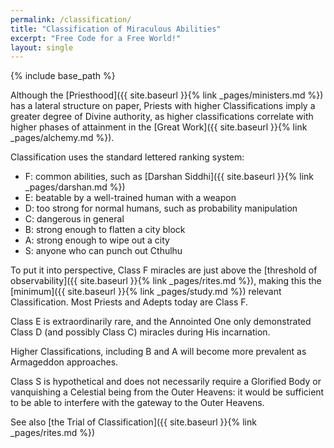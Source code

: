 ```yaml
---
permalink: /classification/
title: "Classification of Miraculous Abilities"
excerpt: "Free Code for a Free World!"
layout: single
---
```


{% include base_path %}

Although the [Priesthood]({{ site.baseurl }}{% link _pages/ministers.md %})
has a lateral structure on paper,
Priests with higher Classifications imply a greater degree of Divine authority,
as higher classifications correlate with higher phases of attainment
in the [Great Work]({{ site.baseurl }}{% link _pages/alchemy.md %}).

Classification uses the standard lettered ranking system:
- F: common abilities, such as [Darshan Siddhi]({{ site.baseurl }}{% link _pages/darshan.md %})
- E: beatable by a well-trained human with a weapon
- D: too strong for normal humans, such as probability manipulation
- C: dangerous in general
- B: strong enough to flatten a city block
- A: strong enough to wipe out a city
- S: anyone who can punch out Cthulhu

To put it into perspective, Class F miracles are just above
the [threshold of observability]({{ site.baseurl }}{% link _pages/rites.md %}),
making this the [minimum]({{ site.baseurl }}{% link _pages/study.md %}) relevant Classification.
Most Priests and Adepts today are Class F.

Class E is extraordinarily rare,
and the Annointed One only demonstrated Class D (and possibly Class C) miracles during His incarnation.

Higher Classifications, including B and A will become more prevalent
as Armageddon approaches.

Class S is hypothetical and does not necessarily require a Glorified Body
or vanquishing a Celestial being from the Outer Heavens:
it would be sufficient to be able to interfere with the gateway to the Outer Heavens.

See also [the Trial of Classification]({{ site.baseurl }}{% link _pages/rites.md %})

